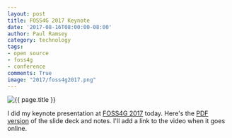```yaml
---
layout: post
title: FOSS4G 2017 Keynote
date: '2017-08-16T08:00:00-08:00'
author: Paul Ramsey
category: technology
tags:
- open source
- foss4g
- conference
comments: True
image: "2017/foss4g2017.png"
---
```


<img src="{{ site.images }}{{ page.image }}" alt='{{ page.title }}' />

I did my keynote presentation at [FOSS4G 2017](http://2017.foss4g.org) today. Here's the [PDF version](http://s3.cleverelephant.ca/2017-foss4g-keynote.pdf) of the slide deck and notes. I'll add a link to the video when it goes online.



